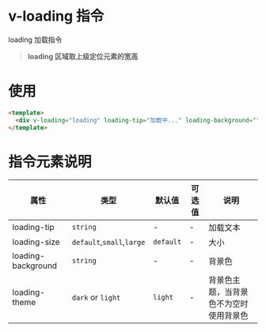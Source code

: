 # v-loading 指令

loading 加载指令

> **loading 区域取上级定位元素的宽高**

# 使用

```html
<template>
  <div v-loading="loading" loading-tip="加载中..." loading-background="" loading-theme="" loading-size=""></div>
</template>
```

# 指令元素说明

| 属性               | 类型                      | 默认值    | 可选值 | 说明                                   |
| ------------------ | ------------------------- | --------- | ------ | -------------------------------------- |
| loading-tip        | `string`                  | -         | -      | 加载文本                               |
| loading-size       | `default`,`small`,`large` | `default` | -      | 大小                                   |
| loading-background | `string`                  | -         | -      | 背景色                                 |
| loading-theme      | `dark` or `light`         | `light`   | -      | 背景色主题，当背景色不为空时使用背景色 |
